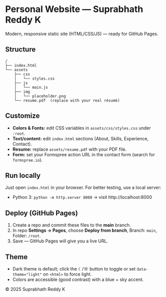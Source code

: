 # Personal Website — Suprabhath Reddy K

Modern, responsive static site (HTML/CSS/JS) — ready for GitHub Pages.

## Structure
```
/
├── index.html
└── assets
    ├── css
    │   └── styles.css
    ├── js
    │   └── main.js
    ├── img
    │   └── placeholder.png
    └── resume.pdf  (replace with your real résumé)
```

## Customize
- **Colors & Fonts:** edit CSS variables in `assets/css/styles.css` under `:root`.
- **Text/content:** edit `index.html` sections (About, Skills, Experience, Contact).
- **Resume:** replace `assets/resume.pdf` with your PDF file.
- **Form:** set your Formspree action URL in the contact form (search for `formspree.io`).

## Run locally
Just open `index.html` in your browser. For better testing, use a local server:
- Python 3: `python -m http.server 8000` → visit http://localhost:8000

## Deploy (GitHub Pages)
1. Create a repo and commit these files to the **main** branch.
2. In repo **Settings → Pages**, choose **Deploy from branch**, Branch: `main`, Folder: `/root`.
3. Save — GitHub Pages will give you a live URL.

## Theme
- Dark theme is default; click the ☾/☼ button to toggle or set `data-theme="light"` on `<html>` to force light.
- Colors are accessible (good contrast) with a blue + sky accent.

© 2025 Suprabhath Reddy K

